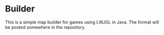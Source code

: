 # Builder
This is a simple map builder for games using LWJGL in Java. The format will be posted somewhere in the repository. 
